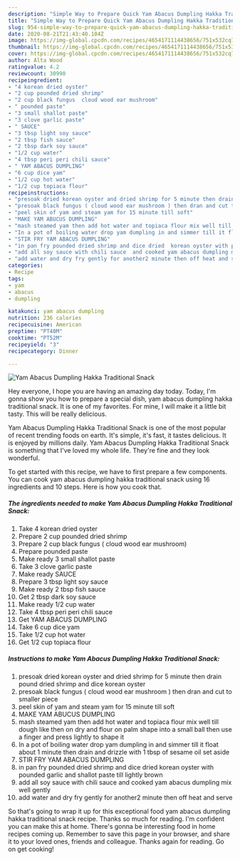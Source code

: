 ```yaml
---
description: "Simple Way to Prepare Quick Yam Abacus Dumpling Hakka Traditional Snack"
title: "Simple Way to Prepare Quick Yam Abacus Dumpling Hakka Traditional Snack"
slug: 954-simple-way-to-prepare-quick-yam-abacus-dumpling-hakka-traditional-snack
date: 2020-08-21T21:43:40.104Z
image: https://img-global.cpcdn.com/recipes/4654171114438656/751x532cq70/yam-abacus-dumpling-hakka-traditional-snack-recipe-main-photo.jpg
thumbnail: https://img-global.cpcdn.com/recipes/4654171114438656/751x532cq70/yam-abacus-dumpling-hakka-traditional-snack-recipe-main-photo.jpg
cover: https://img-global.cpcdn.com/recipes/4654171114438656/751x532cq70/yam-abacus-dumpling-hakka-traditional-snack-recipe-main-photo.jpg
author: Alta Wood
ratingvalue: 4.2
reviewcount: 30990
recipeingredient:
- "4 korean dried oyster"
- "2 cup pounded dried shrimp"
- "2 cup black fungus  cloud wood ear mushroom"
- " pounded paste"
- "3 small shallot paste"
- "3 clove garlic paste"
- " SAUCE"
- "3 tbsp light soy sauce"
- "2 tbsp fish sauce"
- "2 tbsp dark soy sauce"
- "1/2 cup water"
- "4 tbsp peri peri chili sauce"
- " YAM ABACUS DUMPLING"
- "6 cup dice yam"
- "1/2 cup hot water"
- "1/2 cup topiaca flour"
recipeinstructions:
- "presoak dried korean oyster and dried shrimp for 5 minute then drain pound dried shrimp and dice korean oyster"
- "presoak black fungus ( cloud wood ear mushroom ) then dran and cut to smaller piece"
- "peel skin of yam and steam yam for 15 minute till soft"
- "MAKE YAM ABUCUS DUMPLING"
- "mash steamed yam then add hot water and topiaca flour mix well till dough like then on dry and flour on palm  shape into a small ball then use a finger and press lightly to shape it"
- "In a pot of boiling water drop yam dumpling in and simmer till it float about 1 minute then drain and drizzle with 1 tbsp of sesame oil set aside"
- "STIR FRY YAM ABACUS DUMPLING"
- "in pan fry pounded dried shrimp and dice dried  korean oyster with pounded garlic and shallot paste till lightly brown"
- "add all soy sauce with chili sauce  and cooked yam abacus dumpling mix well gently"
- "add water and dry fry gently for another2 minute then off heat and serve"
categories:
- Recipe
tags:
- yam
- abacus
- dumpling

katakunci: yam abacus dumpling 
nutrition: 236 calories
recipecuisine: American
preptime: "PT40M"
cooktime: "PT52M"
recipeyield: "3"
recipecategory: Dinner

---
```



![Yam Abacus Dumpling Hakka Traditional Snack](https://img-global.cpcdn.com/recipes/4654171114438656/751x532cq70/yam-abacus-dumpling-hakka-traditional-snack-recipe-main-photo.jpg)

Hey everyone, I hope you are having an amazing day today. Today, I'm gonna show you how to prepare a special dish, yam abacus dumpling hakka traditional snack. It is one of my favorites. For mine, I will make it a little bit tasty. This will be really delicious.

Yam Abacus Dumpling Hakka Traditional Snack is one of the most popular of recent trending foods on earth. It's simple, it's fast, it tastes delicious. It is enjoyed by millions daily. Yam Abacus Dumpling Hakka Traditional Snack is something that I've loved my whole life. They're fine and they look wonderful.




To get started with this recipe, we have to first prepare a few components. You can cook yam abacus dumpling hakka traditional snack using 16 ingredients and 10 steps. Here is how you cook that.

<!--inarticleads1-->

##### The ingredients needed to make Yam Abacus Dumpling Hakka Traditional Snack:

1. Take 4 korean dried oyster
1. Prepare 2 cup pounded dried shrimp
1. Prepare 2 cup black fungus ( cloud wood ear mushroom)
1. Prepare  pounded paste
1. Make ready 3 small shallot paste
1. Take 3 clove garlic paste
1. Make ready  SAUCE
1. Prepare 3 tbsp light soy sauce
1. Make ready 2 tbsp fish sauce
1. Get 2 tbsp dark soy sauce
1. Make ready 1/2 cup water
1. Take 4 tbsp peri peri chili sauce
1. Get  YAM ABACUS DUMPLING
1. Take 6 cup dice yam
1. Take 1/2 cup hot water
1. Get 1/2 cup topiaca flour




<!--inarticleads2-->

##### Instructions to make Yam Abacus Dumpling Hakka Traditional Snack:

1. presoak dried korean oyster and dried shrimp for 5 minute then drain pound dried shrimp and dice korean oyster
1. presoak black fungus ( cloud wood ear mushroom ) then dran and cut to smaller piece
1. peel skin of yam and steam yam for 15 minute till soft
1. MAKE YAM ABUCUS DUMPLING
1. mash steamed yam then add hot water and topiaca flour mix well till dough like then on dry and flour on palm  shape into a small ball then use a finger and press lightly to shape it
1. In a pot of boiling water drop yam dumpling in and simmer till it float about 1 minute then drain and drizzle with 1 tbsp of sesame oil set aside
1. STIR FRY YAM ABACUS DUMPLING
1. in pan fry pounded dried shrimp and dice dried  korean oyster with pounded garlic and shallot paste till lightly brown
1. add all soy sauce with chili sauce  and cooked yam abacus dumpling mix well gently
1. add water and dry fry gently for another2 minute then off heat and serve




So that's going to wrap it up for this exceptional food yam abacus dumpling hakka traditional snack recipe. Thanks so much for reading. I'm confident you can make this at home. There's gonna be interesting food in home recipes coming up. Remember to save this page in your browser, and share it to your loved ones, friends and colleague. Thanks again for reading. Go on get cooking!
